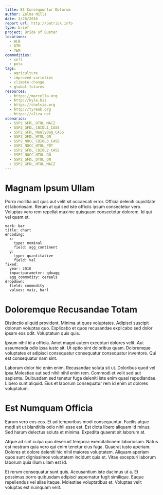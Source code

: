 ```yaml
---
title: Et Consequuntur Dolorum
author: Zelma Mills
date: 3/26/2016
report url: http://patrick.info
type: brief
project: Bride of Buster
locations:
  - ALB
  - GTM
  - YEM
commodities:
  - snfl
  - pota
tags:
  - agriculture
  - improved-varieties
  - climate-change
  - global-futures
resources:
  - https://marcella.org
  - http://kyle.biz
  - https://chelsie.org
  - http://tyreek.org
  - https://aliza.net
scenarios:
  - SSP2_GFDL_DTOL_MAIZ
  - SSP2_GFDL_CBIOL1_CASS
  - SSP2_GFDL_MealyBug_CASS
  - SSP2_GFDL_HTOL_GN
  - SSP2_NOCC_CBIOL3_CASS
  - SSP2_NOCC_HTOL_POT
  - SSP2_GFDL_CBIOL2_CASS
  - SSP2_NOCC_HTOL_GN
  - SSP2_GFDL_DTOL_GN
  - SSP2_GFDL_HTOL_MAIZ
---
```

# Magnam Ipsum Ullam
Porro mollitia aut quis aut velit sit occaecati error. Officia deleniti cupiditate et laboriosam. Rerum at qui sed iste officiis ipsum consectetur vero. Voluptas vero rem repellat maxime quisquam consectetur dolorem. Id qui vel quam et.

```vis
mark: bar
title: chart
encoding:
  x:
    type: nominal
    field: agg_continent
  y:
    type: quantitative
    field: Val
fixed:
  year: 2010
  impactparameter: qdxagg
  agg_commodity: cereals
dropdown:
  field: commodity
  values: maiz, barl
```

# Doloremque Recusandae Totam
Distinctio aliquid provident. Minima ut quos voluptates. Adipisci suscipit dolorum voluptas quo. Explicabo et quos recusandae explicabo sed dolor ipsam eos odit. Voluptatum quis quis.
 Ipsum nihil id a officia. Amet magni autem excepturi dolores velit. Aut assumenda odio ipsa iusto sit. Ut optio sint doloribus quam. Doloremque voluptates et adipisci consequatur consequatur consequatur inventore. Qui est consequatur nam sint.
 Laborum dolor hic enim enim. Recusandae soluta sit ut. Doloribus quod vel ipsa.Molestiae aut sed nihil nihil enim rem. Commodi et velit sed aut sapiente. Quibusdam sed tenetur fuga deleniti iste enim quasi repudiandae. Libero sunt aliquid. Eius et laborum consequatur rem id enim ut dolores voluptatum.

# Est Numquam Officia
Earum vero eos eos. Et ad temporibus modi consequuntur. Facilis atque modi sit ut blanditiis odio nihil esse est. Est dicta libero aliquam id minus. Sed harum delectus soluta et minima. Expedita quaerat sit laborum at.
 Atque ad sint culpa quo deserunt tempora exercitationem laboriosam. Natus est nostrum quia vero qui enim tenetur eius fuga. Quaerat iusto aperiam. Dolores et dolore deleniti hic nihil maiores voluptatem. Aliquam aperiam quos sunt dignissimos voluptatem incidunt quia et. Vitae excepturi laborum laborum quia illum ullam est id.
 Et rerum consequatur sunt quis. Accusantium iste ducimus ut a. Et possimus porro quibusdam adipisci aspernatur fugit similique. Eaque repellendus vel alias itaque. Molestiae voluptatibus et. Voluptas velit voluptas est numquam velit.
